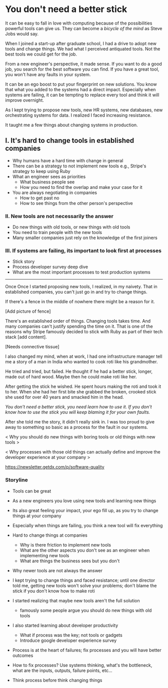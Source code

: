 # You don't need a better stick

It can be easy to fall in love with computing because of the possibilities powerful tools can give us. They can become a *bicycle of the mind* as Steve Jobs would say. 

When I joined a start-up after graduate school, I had a drive to adopt new tools and change things. We had what I perceived ‌antiquated tools. Not the best tools we could get for the job. 

From a new engineer's perspective, it made sense. If you want to do a good job, you search for the best software you can find. If you have a great tool, you won't have any faults in your system. 

It can be an ego boost to put your fingerprint on new solutions. You know that what you added to the systems had a direct impact.  Especially when systems are failing, it can be tempting to replace every tool and think it will improve overnight.

As I kept trying to propose new tools, new HR systems, new databases, new orchestrating systems for data. I realized I faced increasing resistance. 

It taught me a few things about changing systems in production.

## I. It's hard to change tools in established companies

- Why humans have a hard time with change in general
- There can be a strategy to not implement new tools e.g., Stripe's strategy to keep using Ruby
- What an engineer sees as priorities
	- What business people see
	- How you need to find the overlap and make your case for it
- You are always negotiating in companies
	- How to get past no
	- How to see things from the other person's perspective

### II. New tools are not necessarily the answer

- Do new things with old tools, or new things with old tools
- You need to train people with the new tools
- Many smaller companies just rely on the knowledge of the first joiners

### III. If systems are failing, its important to look first at processes

- Stick story
- Process developer survey deep dive
- What are the most important processes to test production systems



---

Once Once I started proposing new tools, I realized, in my naivety. That in established companies, you can't just go in and try to change things. 

If there's a fence in the middle of nowhere there might be a reason for it.

[Add picture of fence]

There's an established order of things. Changing tools takes time. And many companies can't justify spending the time on it. That is one of the reasons why Stripe famously decided to stick with Ruby as part of their tech stack [add content].

[Needs connective tissue]

I also changed my mind, when at work, I had one infrastructure manager tell me a story of a man in India who wanted to cook roti like his grandmother.  

He tried and tried, but failed. He thought if he had a better stick, longer, made out of hard wood. Maybe then he could make roti like her.

After getting the stick he wished. He spent hours making the roti and took it to her. When she had her first bite she grabbed  the broken, crooked stick she used for over 40 years and smacked him in the head.  

*You don't need a better stick, you need learn how to use it. If you don't know how to use the stick you will keep blaming it for your own faults.*

After she told me the story, it didn't really sink in. I was too proud to give away to something so basic as a process for the fault in our systems. 


< Why you should do new things with boring tools or old things with new tools >

< Why processes with those old things can actually define and improve the developer experience at your company >

https://newsletter.getdx.com/p/software-quality



























### Storyline
- Tools can be great
- As a new engineers you love using new tools and learning new things
- Its also great feeling your impact, your ego fill up, as you try to change things at your company
- Especially when things are failing, you think a new tool will fix everything
- Hard to change things at companies
	- Why is there friction to implement new tools
	- What are the other aspects you don't see as an engineer when implementing new tools
	- What are things the business sees but you don't
- Why newer tools are not always the answer

- I kept trying to change things and faced resistance; until one director told me, getting new tools won't solve your problems; don't blame the stick if you don't know how to make roti
- I started realizing that maybe new tools aren't the full solution
	- famously some people argue you should do new things with old tools
- I also started learning about developer productivity
	- What if process was the key; not tools or gadgets
	- Introduce google developer experience survey
- Process is at the heart of failures; fix processes and you will have better outcomes
- How to fix processes? Use systems thinking, what's the bottleneck, what are the inputs, outputs, failure points, etc...
- Think process before think changing things